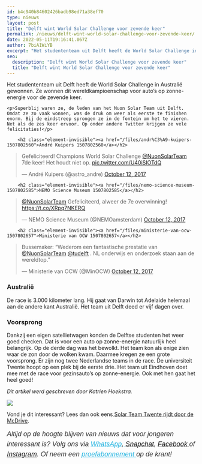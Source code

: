 ```yaml
---
id: b4c940b84602426badb98ed71a38ef70
type: nieuws
layout: post
title: "Delft wint World Solar Challenge voor zevende keer"
permalink: /nieuws/delft-wint-world-solar-challenge-voor-zevende-keer/
date: 2022-05-11T19:16:41.067Z
author: 7biA1WiYB
excerpt: "Het studententeam uit Delft heeft de World Solar Challenge in Australië gewonnen. Ze wonnen dit wereldkampioenschap voor auto’s op zonne-energie voor de zevende keer.  "
seo:
  description: "Delft wint World Solar Challenge voor zevende keer"
  title: "Delft wint World Solar Challenge voor zevende keer"
---
```

Het studententeam uit Delft heeft de World Solar Challenge in Australië gewonnen. Ze wonnen dit wereldkampioenschap voor auto’s op zonne-energie voor de zevende keer.  

    <p>Superblij waren ze, de leden van het Nuon Solar Team uit Delft. Omdat ze zo vaak wonnen, was de druk om weer als eerste te finishen enorm. Bij de eindstreep sprongen ze in de fontein om het te vieren. Net als de zes keer ervoor. Op onder andere Twitter krijgen ze vele felicitaties!</p>
<p><div class="media media-element-container media-default"><div id="file-419406" class="file file-document file-text-oembed">

        <h2 class="element-invisible"><a href="/files/andr%C3%A9-kuipers-1507802560">André Kuipers 1507802560</a></h2>
    
  
  <div class="content">
    
<blockquote class="twitter-tweet" data-width="550"><p lang="nl" dir="ltr">Gefeliciteerd! Champions World Solar Challenge <a href="https://twitter.com/nuonsolarteam?ref_src=twsrc%5Etfw">@NuonSolarTeam</a> 7de keer! Het houdt niet op. <a href="https://t.co/U40iSIOTdQ">pic.twitter.com/U40iSIOTdQ</a></p>&mdash; André Kuipers (@astro_andre) <a href="https://twitter.com/astro_andre/status/918364832771997698?ref_src=twsrc%5Etfw">October 12, 2017</a></blockquote>
<script async="" src="https://platform.twitter.com/widgets.js" charset="utf-8"></script>
  </div>

  
</div>
</div>
<p><div class="media media-element-container media-default"><div id="file-419407" class="file file-document file-text-oembed">

        <h2 class="element-invisible"><a href="/files/nemo-science-museum-1507802585">NEMO Science Museum 1507802585</a></h2>
    
  
  <div class="content">
    
<blockquote class="twitter-tweet" data-width="550"><p lang="nl" dir="ltr"><a href="https://twitter.com/nuonsolarteam?ref_src=twsrc%5Etfw">@NuonSolarTeam</a> Gefeliciteerd, alweer de 7e overwinning! <a href="https://t.co/XRpq7NKERQ">https://t.co/XRpq7NKERQ</a></p>&mdash; NEMO Science Museum (@NEMOamsterdam) <a href="https://twitter.com/NEMOamsterdam/status/918401802759962624?ref_src=twsrc%5Etfw">October 12, 2017</a></blockquote>
<script async="" src="https://platform.twitter.com/widgets.js" charset="utf-8"></script>
  </div>

  
</div>
</div>
<p><div class="media media-element-container media-default"><div id="file-419408" class="file file-document file-text-oembed">

        <h2 class="element-invisible"><a href="/files/ministerie-van-ocw-1507802657">Ministerie van OCW 1507802657</a></h2>
    
  
  <div class="content">
    
<blockquote class="twitter-tweet" data-width="550"><p lang="nl" dir="ltr">Bussemaker: “Wederom een fantastische prestatie van <a href="https://twitter.com/nuonsolarteam?ref_src=twsrc%5Etfw">@NuonSolarTeam</a> <a href="https://twitter.com/tudelft?ref_src=twsrc%5Etfw">@tudelft</a> . NL onderwijs en onderzoek staan aan de wereldtop.”</p>&mdash; Ministerie van OCW (@MinOCW) <a href="https://twitter.com/MinOCW/status/918404505162612737?ref_src=twsrc%5Etfw">October 12, 2017</a></blockquote>
<script async="" src="https://platform.twitter.com/widgets.js" charset="utf-8"></script>
  </div>

  
</div>
</div>
<h3>Australië</h3>
<p>De race is 3.000 kilometer lang. Hij gaat van Darwin tot Adelaide helemaal aan de andere kant Australië. Het team uit Delft deed er vijf dagen over.</p>
<h3>Voorsprong</h3>
<p>Dankzij een eigen satellietwagen konden de Delftse studenten het weer goed checken. Dat is voor een auto op zonne-energie natuurlijk heel belangrijk. Op de derde dag was het bewolkt. Het team kon als enige zien waar de zon door de wolken kwam. Daarmee kregen ze een grote voorsprong. Er zijn nog twee Nederlandse teams in de race. De universiteit Twente hoopt op een plek bij de eerste drie. Het team uit Eindhoven doet mee met de race voor gezinsauto’s op zonne-energie. Ook met hen gaat het heel goed!</p>
<p><em>Dit artikel werd geschreven door Katrien Hoekstra.</em></p>
<div class="kader">
<p><img class="kaderafbeelding" src="https://7dagen.netlify.app/sites/default/files/ff.png"></p>
<p>Vond je dit interessant? Lees dan ook eens<a href="https://7dagen.netlify.app/lifestyle/fenna-17-van-hoefwijzer-over-het-succes-van-paardentubers" target="_blank"> </a><a href="https://7dagen.netlify.app/nieuws-science/solar-team-twente-rijdt-door-de-mcdrive">Solar Team Twente rijdt door de McDrive</a>.</p>
<p><em style="box-sizing: inherit; color: rgb(51, 51, 51); font-family: &quot;PT Sans&quot;, sans-serif; font-size: 18px; line-height: 27px;">Altijd op de hoogte blijven van nieuws dat voor jongeren interessant is? Volg ons via </em><em style="box-sizing: inherit; color: rgb(34, 179, 224); transition: color 0.3s ease; font-family: &quot;PT Sans&quot;, sans-serif; font-size: 18px; line-height: 27px;"><a href="https://7dagen.netlify.app/whatsapp" style="box-sizing: inherit; color: rgb(34, 179, 224); transition: color 0.3s ease; font-family: &quot;PT Sans&quot;, sans-serif; font-size: 18px; line-height: 27px;">WhatsApp</a></em><em style="box-sizing: inherit; color: rgb(51, 51, 51); font-family: &quot;PT Sans&quot;, sans-serif; font-size: 18px; line-height: 27px;">,</em><em style="box-sizing: inherit; color: rgb(34, 179, 224); transition: color 0.3s ease; font-family: &quot;PT Sans&quot;, sans-serif; font-size: 18px; line-height: 27px;"><a href="https://7dagen.netlify.app/whatsapp" style="box-sizing: inherit; color: rgb(34, 179, 224); transition: color 0.3s ease; font-family: &quot;PT Sans&quot;, sans-serif; font-size: 18px; line-height: 27px;"> </a></em><em style="box-sizing: inherit; color: rgb(51, 51, 51); font-family: &quot;PT Sans&quot;, sans-serif; font-size: 18px; line-height: 27px;"><a href="https://www.snapchat.com/add/sevendaysnl">Snapchat</a>, <a href="https://www.facebook.com/7Daysnl?ref=bookmarks">Facebook </a>of <a href="https://instagram.com/7DAysnl/">Instagram</a>. Of </em><em style="box-sizing: inherit; color: rgb(51, 51, 51); font-family: &quot;PT Sans&quot;, sans-serif; font-size: 18px; line-height: 27px;">neem een </em><a href="https://abonneren.sevendays.nl/abonneren/abonnementen/ae/artikel" style="box-sizing: inherit; color: rgb(34, 179, 224); transition: color 0.3s ease; font-family: &quot;PT Sans&quot;, sans-serif; font-size: 18px; line-height: 27px;"><em style="box-sizing: inherit;">proefabonnement </em></a><em style="box-sizing: inherit; color: rgb(51, 51, 51); font-family: &quot;PT Sans&quot;, sans-serif; font-size: 18px; line-height: 27px;">op de krant!</em></p>
</div>
  
